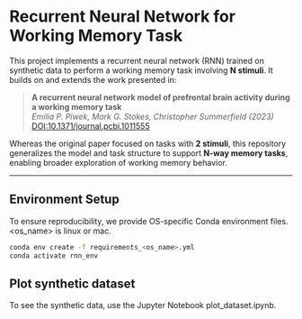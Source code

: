# Recurrent Neural Network for Working Memory Task

This project implements a recurrent neural network (RNN) trained on synthetic data to perform a working memory task involving **N stimuli**. It builds on and extends the work presented in:

> **A recurrent neural network model of prefrontal brain activity during a working memory task**  
> *Emilia P. Piwek, Mark G. Stokes, Christopher Summerfield (2023)*  
> [DOI:10.1371/journal.pcbi.1011555](https://doi.org/10.1371/journal.pcbi.1011555)

Whereas the original paper focused on tasks with **2 stimuli**, this repository generalizes the model and task structure to support **N-way memory tasks**, enabling broader exploration of working memory behavior.

---

## Environment Setup

To ensure reproducibility, we provide OS-specific Conda environment files. <os_name> is linux or mac.

```bash 
conda env create -f requirements_<os_name>.yml
conda activate rnn_env
```

## Plot synthetic dataset

To see the synthetic data, use the Jupyter Notebook plot_dataset.ipynb.

